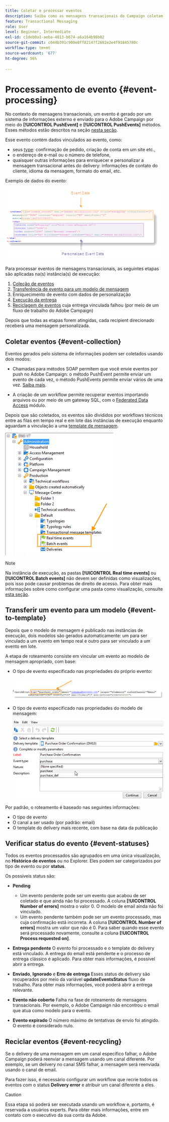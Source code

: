 ```yaml
---
title: Coletar e processar eventos
description: Saiba como as mensagens transacionais do Campaign coletam e processam eventos
feature: Transactional Messaging
role: User
level: Beginner, Intermediate
exl-id: c1deb0a1-aeba-4813-b674-a6a164b98b02
source-git-commit: c044b391c900e8ff82147f2682e2e4f91845780c
workflow-type: tm+mt
source-wordcount: '677'
ht-degree: 56%

---
```


# Processamento de evento {#event-processing}

No contexto de mensagens transacionais, um evento é gerado por um sistema de informações externo e enviado para o Adobe Campaign por meio do **[!UICONTROL PushEvent]** e **[!UICONTROL PushEvents]** métodos. Esses métodos estão descritos na seção [nesta seção](event-description.md).

Esse evento contém dados vinculados ao evento, como:

* seus [type](transactional.md#create-event-types): confirmação de pedido, criação de conta em um site etc.,
* o endereço de e-mail ou o número de telefone,
* quaisquer outras informações para enriquecer e personalizar a mensagem transacional antes do delivery: informações de contato do cliente, idioma da mensagem, formato do email, etc.

Exemplo de dados do evento:

![](assets/mc-event-request.png)

Para processar eventos de mensagens transacionais, as seguintes etapas são aplicadas na(s) instância(s) de execução:

1. [Coleção de eventos](#event-collection)
1. [Transferência de evento para um modelo de mensagem](#routing-towards-a-template)
1. Enriquecimento de evento com dados de personalização
1. [Execução da entrega](delivery-execution.md)
1. [Reciclagem de eventos](#event-recycling) cuja entrega vinculada falhou (por meio de um fluxo de trabalho do Adobe Campaign)

Depois que todas as etapas forem atingidas, cada recipient direcionado receberá uma mensagem personalizada.

## Coletar eventos {#event-collection}

Eventos gerados pelo sistema de informações podem ser coletados usando dois modos:

* Chamadas para métodos SOAP permitem que você envie eventos por push no Adobe Campaign: o método PushEvent permite enviar um evento de cada vez, o método PushEvents permite enviar vários de uma vez. [Saiba mais](event-description.md).

* A criação de um workflow permite recuperar eventos importando arquivos ou por meio de um gateway SQL, com o [Federated Data Access](../connect/fda.md) módulo.

Depois que são coletados, os eventos são divididos por workflows técnicos entre as filas em tempo real e em lote das instâncias de execução enquanto aguardam a vinculação a uma [template de mensagem](transactional-template.md).

![](assets/mc-event-queues.png)

>[!NOTE]
>
>Na instância de execução, as pastas **[!UICONTROL Real time events]** ou **[!UICONTROL Batch events]** não devem ser definidas como visualizações, pois isso pode causar problemas de direito de acesso. Para obter mais informações sobre como configurar uma pasta como visualização, consulte [esta seção](../audiences/folders-and-views.md#turn-a-folder-to-a-view).

## Transferir um evento para um modelo {#event-to-template}

Depois que o modelo de mensagem é publicado nas instâncias de execução, dois modelos são gerados automaticamente: um para ser vinculado a um evento em tempo real e outro para ser vinculado a um evento em lote.

A etapa de roteamento consiste em vincular um evento ao modelo de mensagem apropriado, com base:

* O tipo de evento especificado nas propriedades do próprio evento:

  ![](assets/event-type-sample.png)

* O tipo de evento especificado nas propriedades do modelo de mensagem:

  ![](assets/event-type-select.png)

Por padrão, o roteamento é baseado nas seguintes informações:

* O tipo de evento
* O canal a ser usado (por padrão: email)
* O template do delivery mais recente, com base na data da publicação

## Verificar status do evento {#event-statuses}

Todos os eventos processados são agrupados em uma única visualização, no **Histórico de eventos** ou no Explorer. Eles podem ser categorizados por tipo de evento ou por **status**.

Os possíveis status são:

* **Pending**

   * Um evento pendente pode ser um evento que acabou de ser coletado e que ainda não foi processado. A coluna **[!UICONTROL Number of errors]** mostra o valor 0. O modelo de email ainda não foi vinculado.
   * Um evento pendente também pode ser um evento processado, mas cuja confirmação está incorreta. A coluna **[!UICONTROL Number of errors]** mostra um valor que não é 0. Para saber quando esse evento será processado novamente, consulte a coluna **[!UICONTROL Process requested on]**.

* **Entrega pendente**
O evento foi processado e o template do delivery está vinculado. A entrega do email está pendente e o processo de entrega clássico é aplicado. Para obter mais informações, é possível abrir a entrega.
* **Enviado**, **Ignorado** e **Erro de entrega**
Esses status de delivery são recuperados por meio da variável **updateEventsStatus** fluxo de trabalho. Para obter mais informações, você poderá abrir a entrega relevante.
* **Evento não coberto**
Falha na fase de roteamento de mensagens transacionais. Por exemplo, o Adobe Campaign não encontrou o email que atua como modelo para o evento.
* **Evento expirado**
O número máximo de tentativas de envio foi atingido. O evento é considerado nulo.

## Reciclar eventos {#event-recycling}

Se o delivery de uma mensagem em um canal específico falhar, o Adobe Campaign poderá reenviar a mensagem usando um canal diferente. Por exemplo, se um delivery no canal SMS falhar, a mensagem será reenviada usando o canal de email.

Para fazer isso, é necessário configurar um workflow que recrie todos os eventos com o status **Delivery error** e atribuir um canal diferente a eles.

>[!CAUTION]
>
>Essa etapa só poderá ser executada usando um workflow e, portanto, é reservada a usuários experts. Para obter mais informações, entre em contato com o executivo da sua conta da Adobe.
